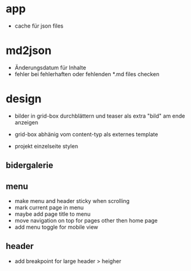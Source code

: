 

# app
* cache für json files

# md2json
* Änderungsdatum für Inhalte
* fehler bei fehlerhaften oder fehlenden *.md files checken


# design
* bilder in grid-box durchblättern und teaser als extra "bild" am ende anzeigen
* grid-box abhänig vom content-typ als externes template


* projekt einzelseite stylen

## bidergalerie

## menu
* make menu and header sticky when scrolling
* mark current page in menu
* maybe add page title to menu
* move navigation on top for pages other then home page
* add menu toggle for mobile view

## header
* add breakpoint for large header > heigher